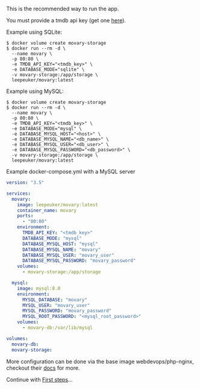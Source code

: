 This is the recommended way to run the app.

You must provide a tmdb api key (get one [here](https://www.themoviedb.org/settings/api)).

Example using SQLite:

```shell
$ docker volume create movary-storage
$ docker run --rm -d \
  --name movary \
  -p 80:80 \
  -e TMDB_API_KEY="<tmdb_key>" \
  -e DATABASE_MODE="sqlite" \
  -v movary-storage:/app/storage \
  leepeuker/movary:latest
```

Example using MySQL:

```shell
$ docker volume create movary-storage
$ docker run --rm -d \
  --name movary \
  -p 80:80 \
  -e TMDB_API_KEY="<tmdb_key>" \
  -e DATABASE_MODE="mysql" \
  -e DATABASE_MYSQL_HOST="<host>" \
  -e DATABASE_MYSQL_NAME="<db_name>" \
  -e DATABASE_MYSQL_USER="<db_user>" \
  -e DATABASE_MYSQL_PASSWORD="<db_password>" \
  -v movary-storage:/app/storage \
  leepeuker/movary:latest
```

Example docker-compose.yml with a MySQL server

```yml
version: "3.5"

services:
  movary:
    image: leepeuker/movary:latest
    container_name: movary
    ports:
      - "80:80"
    environment:
      TMDB_API_KEY: "<tmdb_key>"
      DATABASE_MODE: "mysql"
      DATABASE_MYSQL_HOST: "mysql"
      DATABASE_MYSQL_NAME: "movary"
      DATABASE_MYSQL_USER: "movary_user"
      DATABASE_MYSQL_PASSWORD: "movary_password"
    volumes:
      - movary-storage:/app/storage

  mysql:
    image: mysql:8.0
    environment:
      MYSQL_DATABASE: "movary"
      MYSQL_USER: "movary_user"
      MYSQL_PASSWORD: "movary_password"
      MYSQL_ROOT_PASSWORD: "<mysql_root_password>"
    volumes:
      - movary-db:/var/lib/mysql

volumes:
  movary-db:
  movary-storage:
```

More configuration can be done via the base image webdevops/php-nginx, checkout
their [docs](https://dockerfile.readthedocs.io/en/latest/content/DockerImages/dockerfiles/php-nginx.html) for more.

Continue with [First steps](../first-steps.md)...
